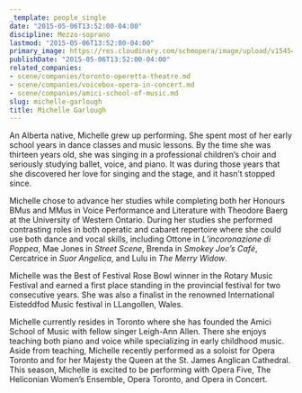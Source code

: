 ```yaml
---
_template: people_single
date: "2015-05-06T13:52:00-04:00"
discipline: Mezzo-soprano
lastmod: "2015-05-06T13:52:00-04:00"
primary_image: https://res.cloudinary.com/schmopera/image/upload/v1545409169/media/webhook-uploads/1430934537154/michelle-Square.jpg.jpg
publishDate: "2015-05-06T13:52:00-04:00"
related_companies:
- scene/companies/toronto-operetta-theatre.md
- scene/companies/voicebox-opera-in-concert.md
- scene/companies/amici-school-of-music.md
slug: michelle-garlough
title: Michelle Garlough
---
```


An Alberta native, Michelle grew up performing. She spent most of her early school years in dance classes and music lessons. By the time she was thirteen years old, she was singing in a professional children’s choir and seriously studying ballet, voice, and piano. It was during those years that she discovered her love for singing and the stage, and it hasn’t stopped since.

Michelle chose to advance her studies while completing both her Honours BMus and MMus in Voice Performance and Literature with Theodore Baerg at the University of Western Ontario. During her studies she performed contrasting roles in both operatic and cabaret repertoire where she could use both dance and vocal skills, including Ottone in *L’incoronazione di Poppea*, Mae Jones in *Street Scene*, Brenda in *Smokey Joe’s Café*, Cercatrice in *Suor Angelica*, and Lulu in *The Merry Widow*.

Michelle was the Best of Festival Rose Bowl winner in the Rotary Music Festival and earned a first place standing in the provincial festival for two consecutive years. She was also a finalist in the renowned International Eisteddfod Music festival in LLangollen, Wales.

Michelle currently resides in Toronto where she has founded the Amici School of Music with fellow singer Leigh-Ann Allen. There she enjoys teaching both piano and voice while specializing in early childhood music. Aside from teaching, Michelle recently performed as a soloist for Opera Toronto and for her Majesty the Queen at the St. James Anglican Cathedral. This season, Michelle is excited to be performing with Opera Five, The Heliconian Women’s Ensemble, Opera Toronto, and Opera in Concert.
 
